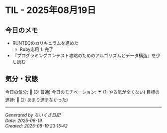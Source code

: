 # TIL - 2025年08月19日

## 今日のメモ
 - RUNTEQのカリキュラムを進めた
	 - Ruby応用 1. 完了
 - 『プログラミングコンテスト攻略のためのアルゴリズムとデータ構造』を少し読む

## 気分・状態
今日の気分: 🙂 (3: 普通)
今日のモチベーション: ☔ (1: やる気が全くない)
目標の進捗: 🌰 (2: あまり進まなかった)

---
*Generated by ちいくさ日記*  
*Date: 2025-08-19*  
*Created: 2025-08-19 23:15:42*
